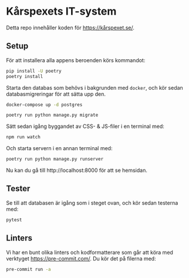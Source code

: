# Kårspexets IT-system

Detta repo innehåller koden för https://kårspexet.se/.

## Setup

För att installera alla appens beroenden körs kommandot:

```sh
pip install -U poetry
poetry install
```

Starta den databas som behövs i bakgrunden med `docker`, och kör sedan
databasmigreringar för att sätta upp den.

```sh
docker-compose up -d postgres

poetry run python manage.py migrate
```

Sätt sedan igång byggandet av CSS- & JS-filer i en terminal med:

```sh
npm run watch
```

Och starta servern i en annan terminal med:

```sh
poetry run python manage.py runserver
```

Nu kan du gå till http://localhost:8000 för att se hemsidan.

## Tester

Se till att databasen är igång som i steget ovan, och kör sedan testerna
med:

```sh
pytest
```

## Linters

Vi har en bunt olika linters och kodformatterare som går att köra med
verktyget https://pre-commit.com/. Du kör det på filerna med:

```sh
pre-commit run -a
```
